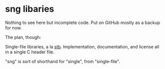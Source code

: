 # sng libaries

Nothing to see here but incomplete code. Put on GitHub mostly as a
backup for now.

The plan, though:

Single-file libraries, a la [stb](https://github.com/nothings/stb).
Implementation, documentation, and license all in a single C header file.

"sng" is sort of shorthand for "single", from "single-file".

